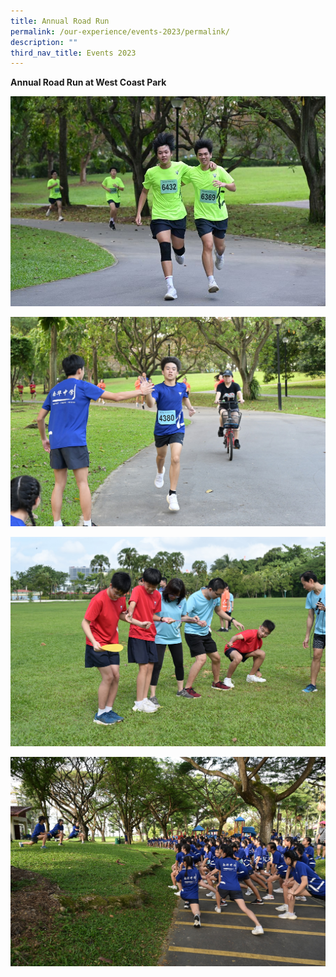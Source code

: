 ```yaml
---
title: Annual Road Run
permalink: /our-experience/events-2023/permalink/
description: ""
third_nav_title: Events 2023
---
```

**Annual Road Run at West Coast Park**

![](/images/2023%20RR%201.jpg)

![](/images/2023%20RR%202.jpg)

![](/images/2023%20RR3.jpg)

![](/images/2023%20RR4.jpg)